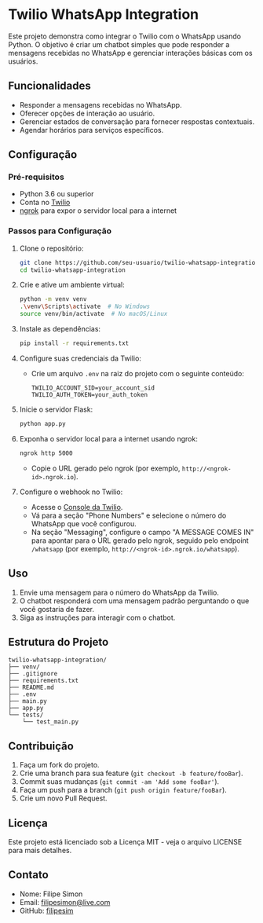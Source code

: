 # Twilio WhatsApp Integration

Este projeto demonstra como integrar o Twilio com o WhatsApp usando Python. O objetivo é criar um chatbot simples que pode responder a mensagens recebidas no WhatsApp e gerenciar interações básicas com os usuários.

## Funcionalidades

- Responder a mensagens recebidas no WhatsApp.
- Oferecer opções de interação ao usuário.
- Gerenciar estados de conversação para fornecer respostas contextuais.
- Agendar horários para serviços específicos.

## Configuração

### Pré-requisitos

- Python 3.6 ou superior
- Conta no [Twilio](https://www.twilio.com/)
- [ngrok](https://ngrok.com/) para expor o servidor local para a internet

### Passos para Configuração

1. Clone o repositório:
   ```sh
   git clone https://github.com/seu-usuario/twilio-whatsapp-integration.git
   cd twilio-whatsapp-integration
   ```

2. Crie e ative um ambiente virtual:
   ```sh
   python -m venv venv
   .\venv\Scripts\activate  # No Windows
   source venv/bin/activate  # No macOS/Linux
   ```

3. Instale as dependências:
   ```sh
   pip install -r requirements.txt
   ```

4. Configure suas credenciais da Twilio:
   - Crie um arquivo `.env` na raiz do projeto com o seguinte conteúdo:
     ```plaintext
     TWILIO_ACCOUNT_SID=your_account_sid
     TWILIO_AUTH_TOKEN=your_auth_token
     ```

5. Inicie o servidor Flask:
   ```sh
   python app.py
   ```

6. Exponha o servidor local para a internet usando ngrok:
   ```sh
   ngrok http 5000
   ```
   - Copie o URL gerado pelo ngrok (por exemplo, `http://<ngrok-id>.ngrok.io`).

7. Configure o webhook no Twilio:
   - Acesse o [Console da Twilio](https://www.twilio.com/console).
   - Vá para a seção "Phone Numbers" e selecione o número do WhatsApp que você configurou.
   - Na seção "Messaging", configure o campo "A MESSAGE COMES IN" para apontar para o URL gerado pelo ngrok, seguido pelo endpoint `/whatsapp` (por exemplo, `http://<ngrok-id>.ngrok.io/whatsapp`).

## Uso

1. Envie uma mensagem para o número do WhatsApp da Twilio.
2. O chatbot responderá com uma mensagem padrão perguntando o que você gostaria de fazer.
3. Siga as instruções para interagir com o chatbot.

## Estrutura do Projeto

```
twilio-whatsapp-integration/
├── venv/
├── .gitignore
├── requirements.txt
├── README.md
├── .env
├── main.py
├── app.py
└── tests/
    └── test_main.py
```

## Contribuição

1. Faça um fork do projeto.
2. Crie uma branch para sua feature (`git checkout -b feature/fooBar`).
3. Commit suas mudanças (`git commit -am 'Add some fooBar'`).
4. Faça um push para a branch (`git push origin feature/fooBar`).
5. Crie um novo Pull Request.

## Licença

Este projeto está licenciado sob a Licença MIT - veja o arquivo LICENSE para mais detalhes.

## Contato

- Nome: Filipe Simon
- Email: filipesimon@live.com
- GitHub: [filipesim](https://github.com/filipesim)
```